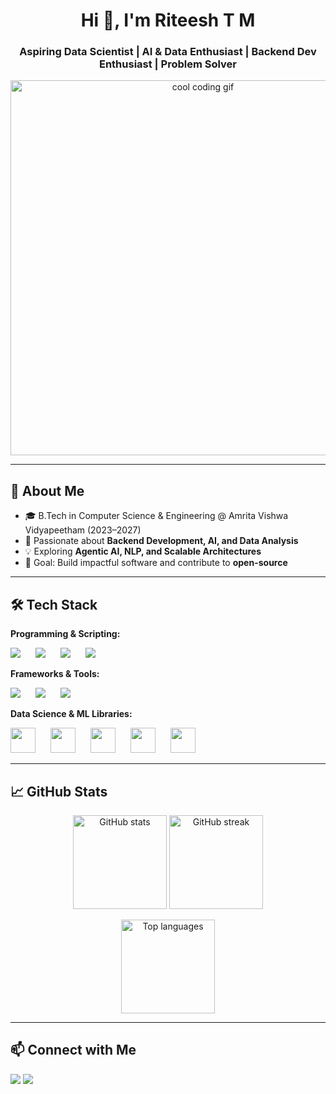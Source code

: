 <h1 align="center">Hi 👋, I'm Riteesh T M</h1>
<h3 align="center">Aspiring Data Scientist | AI & Data Enthusiast | Backend Dev Enthusiast | Problem Solver</h3>

<p align="center">
  <img src="https://user-images.githubusercontent.com/74038190/212749447-bfb7e725-6987-49d9-ae85-2015e3e7cc41.gif" alt="cool coding gif" width="600"/>
</p>

---

## 🌱 About Me  
- 🎓 B.Tech in Computer Science & Engineering @ Amrita Vishwa Vidyapeetham (2023–2027)  
- 🚀 Passionate about **Backend Development, AI, and Data Analysis**  
- 💡 Exploring **Agentic AI, NLP, and Scalable Architectures**  
- 🎯 Goal: Build impactful software and contribute to **open-source**  

---

## 🛠️ Tech Stack  

**Programming & Scripting:**  
<p align="left">
  <img src="https://skillicons.dev/icons?i=python,java,c" style="margin-right:20px;" />  
  <img src="https://skillicons.dev/icons?i=javascript,html,css" style="margin-right:20px;" />  
  <img src="https://skillicons.dev/icons?i=mysql,postgres,bash" style="margin-right:20px;" />  
  <img src="https://skillicons.dev/icons?i=awk" style="margin-right:20px;" />  
</p>

**Frameworks & Tools:**  
<p align="left">
  <img src="https://skillicons.dev/icons?i=flask,fastapi,vue" style="margin-right:20px;" />  
  <img src="https://skillicons.dev/icons?i=git,github,docker" style="margin-right:20px;" />  
  <img src="https://skillicons.dev/icons?i=linux,aws,azure,vscode" style="margin-right:20px;" />  
</p>

**Data Science & ML Libraries:**  
<p align="left">
  <img src="https://raw.githubusercontent.com/numpy/numpy/main/branding/logo/primary/numpylogo.svg" height="40" style="margin-right:20px;" />  
  <img src="https://pandas.pydata.org/static/img/pandas.svg" height="40" style="margin-right:20px;" />  
  <img src="https://scikit-learn.org/stable/_static/scikit-learn-logo-small.png" height="40" style="margin-right:20px;" />  
  <img src="https://matplotlib.org/_static/logo2.svg" height="40" style="margin-right:20px;" />  
  <img src="https://seaborn.pydata.org/_static/logo-wide-lightbg.svg" height="40" style="margin-right:20px;" />  
</p>


---

## 📈 GitHub Stats  
<p align="center">
  <img src="https://github-readme-stats.vercel.app/api?username=riteeshtm&show_icons=true&theme=tokyonight" height="150" alt="GitHub stats" />
  <img src="https://github-readme-streak-stats.herokuapp.com/?user=riteeshtm&theme=tokyonight" height="150" alt="GitHub streak" />
</p>

<p align="center">
  <img src="https://github-readme-stats.vercel.app/api/top-langs/?username=riteeshtm&layout=compact&theme=tokyonight" height="150" alt="Top languages" />
</p>

---

## 📫 Connect with Me  
<p align="left">
  <a href="mailto:riteesh.meganathan@gmail.com"><img src="https://skillicons.dev/icons?i=gmail" /></a>
  <a href="https://www.linkedin.com/in/riteeshtm07"><img src="https://skillicons.dev/icons?i=linkedin" /></a>
</p>
